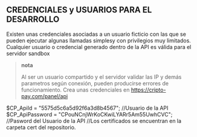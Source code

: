 ##  CREDENCIALES y USUARIOS PARA EL DESARROLLO
Existen unas credenciales asociadas a un usuario ficticio con las que se pueden ejecutar algunas llamadas simplesy con privilegios muy limitados.
Cualquier usuario o credencial generado dentro de la API es válida para el servidor sandbox

> **nota**
>
> Al ser un usuario compartido y el servidor validar las IP y demás parametros según conexión, pueden producirse errores de funcionamiento.
>Crea unas credenciales en https://cripto-pay.com/panel/api

$CP_ApiId = "5575d5c6a5d92f6a3d8b4567"; //Usuario de la API
$CP_ApiPassword = "CPouNCnjWrKoCKwiLYARr5Am55UwhCVC"; //Pasword del Usuario de la API
//Los certificados se encuentran en la carpeta cert del repositorio.